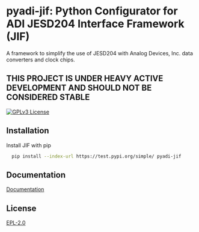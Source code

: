 # pyadi-jif: Python Configurator for ADI JESD204 Interface Framework (JIF)

A framework to simplify the use of JESD204 with Analog Devices, Inc. data converters and clock chips.

## THIS PROJECT IS UNDER HEAVY ACTIVE DEVELOPMENT AND SHOULD NOT BE CONSIDERED STABLE

[![GPLv3 License](https://img.shields.io/badge/License-EPL%20v2-blue.svg)](https://opensource.org/licenses/)

  
## Installation 

Install JIF with pip

```bash 
  pip install --index-url https://test.pypi.org/simple/ pyadi-jif
```


## Documentation

[Documentation](https://https://analogdevicesinc.github.io/pyadi-jif/)

  
## License

[EPL-2.0](https://www.eclipse.org/legal/epl-2.0/)

